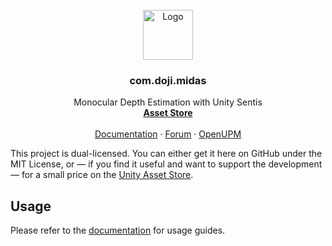 <br />
<div align="center">
  <a href="https://www.doji-tech.com/">
    <img src="https://www.doji-tech.com/assets/favicon.ico" alt="Logo" width="80" height="80">
  </a>

  <h3 align="center">com.doji.midas</h3>

  <p align="center">
    Monocular Depth Estimation with Unity Sentis
    <br />
    <a href="https://assetstore.unity.com/packages/slug/268501"><strong>Asset Store</strong></a>
    <br />
    <br />
    <a href="https://docs.doji-tech.com/com.doji.midas/">Documentation</a>
    ·
    <a href="https://forum.unity.com/">Forum</a>
    ·
    <a href="https://openupm.com/packages/com.doji.midas/">OpenUPM</a>
  </p>
</div>

This project is dual-licensed. You can either get it here on GitHub under the MIT License, or — if you find it useful and want to support the development — for a small price on the [Unity Asset Store].

## Usage

Please refer to the [documentation] for usage guides.

[Unity Asset Store]: https://assetstore.unity.com/packages/slug/268501
[documentation]: https://docs.doji-tech.com/com.doji.midas/